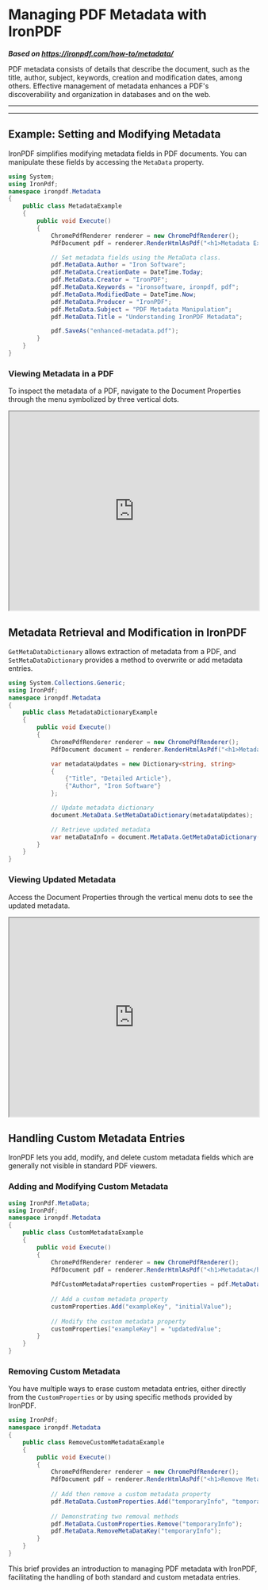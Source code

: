# Managing PDF Metadata with IronPDF

***Based on <https://ironpdf.com/how-to/metadata/>***


PDF metadata consists of details that describe the document, such as the title, author, subject, keywords, creation and modification dates, among others. Effective management of metadata enhances a PDF's discoverability and organization in databases and on the web.

***

***

## Example: Setting and Modifying Metadata

IronPDF simplifies modifying metadata fields in PDF documents. You can manipulate these fields by accessing the `MetaData` property.

```cs
using System;
using IronPdf;
namespace ironpdf.Metadata
{
    public class MetadataExample
    {
        public void Execute()
        {
            ChromePdfRenderer renderer = new ChromePdfRenderer();
            PdfDocument pdf = renderer.RenderHtmlAsPdf("<h1>Metadata Example</h1>");

            // Set metadata fields using the MetaData class.
            pdf.MetaData.Author = "Iron Software";
            pdf.MetaData.CreationDate = DateTime.Today;
            pdf.MetaData.Creator = "IronPDF";
            pdf.MetaData.Keywords = "ironsoftware, ironpdf, pdf";
            pdf.MetaData.ModifiedDate = DateTime.Now;
            pdf.MetaData.Producer = "IronPDF";
            pdf.MetaData.Subject = "PDF Metadata Manipulation";
            pdf.MetaData.Title = "Understanding IronPDF Metadata";

            pdf.SaveAs("enhanced-metadata.pdf");
        }
    }
}
```

### Viewing Metadata in a PDF

To inspect the metadata of a PDF, navigate to the Document Properties through the menu symbolized by three vertical dots.

<iframe loading="lazy" src="https://ironpdf.com/static-assets/pdf/how-to/metadata/pdf-with-metadata.pdf" width="100%" height="400px">
</iframe>

## Metadata Retrieval and Modification in IronPDF

`GetMetaDataDictionary` allows extraction of metadata from a PDF, and `SetMetaDataDictionary` provides a method to overwrite or add metadata entries.

```cs
using System.Collections.Generic;
using IronPdf;
namespace ironpdf.Metadata
{
    public class MetadataDictionaryExample
    {
        public void Execute()
        {
            ChromePdfRenderer renderer = new ChromePdfRenderer();
            PdfDocument document = renderer.RenderHtmlAsPdf("<h1>Metadata</h1>");

            var metadataUpdates = new Dictionary<string, string>
            {
                {"Title", "Detailed Article"},
                {"Author", "Iron Software"}
            };

            // Update metadata dictionary
            document.MetaData.SetMetaDataDictionary(metadataUpdates);

            // Retrieve updated metadata
            var metaDataInfo = document.MetaData.GetMetaDataDictionary();
        }
    }
}
```

### Viewing Updated Metadata

Access the Document Properties through the vertical menu dots to see the updated metadata.

<iframe loading="lazy" src="https://ironpdf.com/static-assets/pdf/how-to/metadata/set-and-get-metadata-dictionary.pdf" width="100%" height="400px">
</iframe>

## Handling Custom Metadata Entries

IronPDF lets you add, modify, and delete custom metadata fields which are generally not visible in standard PDF viewers.

### Adding and Modifying Custom Metadata

```cs
using IronPdf.MetaData;
using IronPdf;
namespace ironpdf.Metadata
{
    public class CustomMetadataExample
    {
        public void Execute()
        {
            ChromePdfRenderer renderer = new ChromePdfRenderer();
            PdfDocument pdf = renderer.RenderHtmlAsPdf("<h1>Metadata</h1>");
            
            PdfCustomMetadataProperties customProperties = pdf.MetaData.CustomProperties;
            
            // Add a custom metadata property
            customProperties.Add("exampleKey", "initialValue");
            
            // Modify the custom metadata property
            customProperties["exampleKey"] = "updatedValue";
        }
    }
}
```

### Removing Custom Metadata

You have multiple ways to erase custom metadata entries, either directly from the `CustomProperties` or by using specific methods provided by IronPDF.

```cs
using IronPdf;
namespace ironpdf.Metadata
{
    public class RemoveCustomMetadataExample
    {
        public void Execute()
        {
            ChromePdfRenderer renderer = new ChromePdfRenderer();
            PdfDocument pdf = renderer.RenderHtmlAsPdf("<h1>Remove Metadata</h1>");
            
            // Add then remove a custom metadata property
            pdf.MetaData.CustomProperties.Add("temporaryInfo", "temporaryValue");
            
            // Demonstrating two removal methods
            pdf.MetaData.CustomProperties.Remove("temporaryInfo");
            pdf.MetaData.RemoveMetaDataKey("temporaryInfo");
        }
    }
}
```
This brief provides an introduction to managing PDF metadata with IronPDF, facilitating the handling of both standard and custom metadata entries.